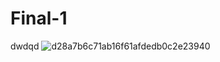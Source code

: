 # Final-1

dwdqd
![d28a7b6c71ab16f61afdedb0c2e23940](https://github.com/user-attachments/assets/5e3347ea-cc33-405d-891f-806277cfe186)
